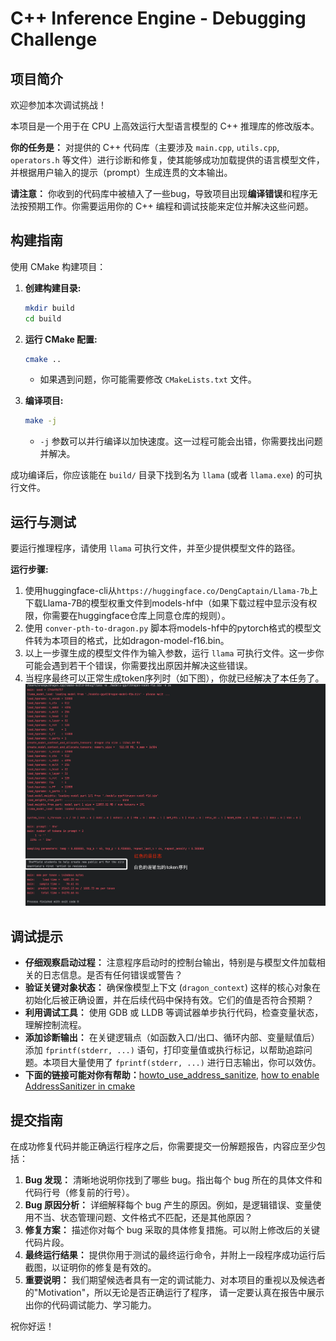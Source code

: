 # C++ Inference Engine - Debugging Challenge

## 项目简介

欢迎参加本次调试挑战！

本项目是一个用于在 CPU 上高效运行大型语言模型的 C++ 推理库的修改版本。

**你的任务是：** 对提供的 C++ 代码库（主要涉及 `main.cpp`, `utils.cpp`, `operators.h` 等文件）进行诊断和修复，使其能够成功加载提供的语言模型文件，并根据用户输入的提示（prompt）生成连贯的文本输出。

**请注意：** 你收到的代码库中被植入了一些bug，导致项目出现**编译错误**和程序无法按预期工作。你需要运用你的 C++ 编程和调试技能来定位并解决这些问题。

## 构建指南

使用 CMake 构建项目：

1.  **创建构建目录:**
    ```bash
    mkdir build
    cd build
    ```

2.  **运行 CMake 配置:**
    ```bash
    cmake ..
    ```
    * 如果遇到问题，你可能需要修改 `CMakeLists.txt` 文件。 

3.  **编译项目:**
    ```bash
    make -j
    ```
    * `-j` 参数可以并行编译以加快速度。这一过程可能会出错，你需要找出问题并解决。

成功编译后，你应该能在 `build/` 目录下找到名为 `llama` (或者 `llama.exe`) 的可执行文件。

## 运行与测试

要运行推理程序，请使用 `llama` 可执行文件，并至少提供模型文件的路径。

**运行步骤:**

1. 使用huggingface-cli从`https://huggingface.co/DengCaptain/Llama-7b`上下载Llama-7B的模型权重文件到models-hf中（如果下载过程中显示没有权限，你需要在huggingface仓库上同意仓库的规则）。
2. 使用 `conver-pth-to-dragon.py` 脚本将models-hf中的pytorch格式的模型文件转为本项目的格式，比如dragon-model-f16.bin。
3. 以上一步骤生成的模型文件作为输入参数，运行 `llama` 可执行文件。这一步你可能会遇到若干个错误，你需要找出原因并解决这些错误。
4. 当程序最终可以正常生成token序列时（如下图），你就已经解决了本任务了。
![最后运行结果展示](docs/最后运行结果展示.png)

## 调试提示

*   **仔细观察启动过程：** 注意程序启动时的控制台输出，特别是与模型文件加载相关的日志信息。是否有任何错误或警告？
*   **验证关键对象状态：** 确保像模型上下文 (`dragon_context`) 这样的核心对象在初始化后被正确设置，并在后续代码中保持有效。它们的值是否符合预期？
*   **利用调试工具：** 使用 GDB 或 LLDB 等调试器单步执行代码，检查变量状态，理解控制流程。
*   **添加诊断输出：** 在关键逻辑点（如函数入口/出口、循环内部、变量赋值后）添加 `fprintf(stderr, ...)` 语句，打印变量值或执行标记，以帮助追踪问题。本项目大量使用了 `fprintf(stderr, ...)` 进行日志输出，你可以效仿。
*   **下面的链接可能对你有帮助：**[howto_use_address_sanitize](https://www.osc.edu/resources/getting_started/howto/howto_use_address_sanitizer), [how to enable AddressSanitizer in cmake](https://stackoverflow.com/questions/44320465/whats-the-proper-way-to-enable-addresssanitizer-in-cmake-that-works-in-xcode)

## 提交指南

在成功修复代码并能正确运行程序之后，你需要提交一份解题报告，内容应至少包括：

1.  **Bug 发现：** 清晰地说明你找到了哪些 bug。指出每个 bug 所在的具体文件和代码行号（修复前的行号）。
2.  **Bug 原因分析：** 详细解释每个 bug 产生的原因。例如，是逻辑错误、变量使用不当、状态管理问题、文件格式不匹配，还是其他原因？
3.  **修复方案：** 描述你对每个 bug 采取的具体修复措施。可以附上修改后的关键代码片段。
4.  **最终运行结果：** 提供你用于测试的最终运行命令，并附上一段程序成功运行后截图，以证明你的修复是有效的。
5.  **重要说明：** 我们期望候选者具有一定的调试能力、对本项目的重视以及候选者的"Motivation"，所以无论是否正确运行了程序，
请一定要认真在报告中展示出你的代码调试能力、学习能力。



祝你好运！
